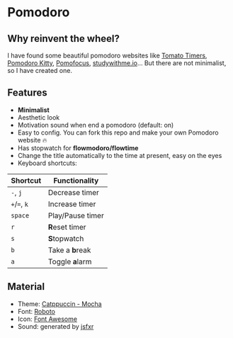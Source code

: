 # Pomodoro

## Why reinvent the wheel?
I have found some beautiful pomodoro websites like [Tomato Timers](https://www.tomatotimers.com/), [Pomodoro Kitty](https://pomodorokitty.com/), [Pomofocus](https://pomofocus.io/), [studywithme.io](https://studywithme.io/aesthetic-pomodoro-timer/)... But there are not minimalist, so I have created one.

## Features
- **Minimalist**
- Aesthetic look
- Motivation sound when end a pomodoro (default: on)
- Easy to config. You can fork this repo and make your own Pomodoro website 🔥
- Has stopwatch for **flowmodoro/flowtime**
- Change the title automatically to the time at present, easy on the eyes
- Keyboard shortcuts:

| Shortcut          | Functionality            |
|-------------------|--------------------------|
| `-`, `j`          | Decrease timer           |
| `+`/`=`, `k`      | Increase timer           |
| `space`           | Play/Pause timer         |
| `r`               | **R**eset timer          |
| `s`               | **S**topwatch            |
| `b`               | Take a **b**reak         |
| `a`               | Toggle **a**larm         |

## Material
- Theme: [Catppuccin - Mocha](https://github.com/catppuccin/catppuccin)
- Font: [Roboto](https://fonts.google.com/specimen/Roboto)
- Icon: [Font Awesome](https://fontawesome.com/)
- Sound: generated by [jsfxr](https://sfxr.me/)
